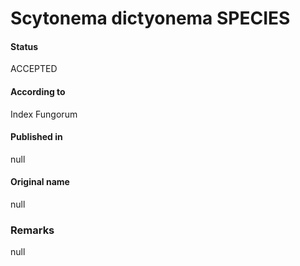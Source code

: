 # Scytonema dictyonema SPECIES

#### Status
ACCEPTED

#### According to
Index Fungorum

#### Published in
null

#### Original name
null

### Remarks
null